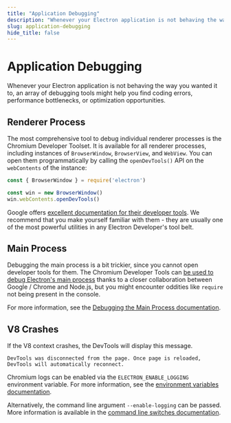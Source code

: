 ```yaml
---
title: "Application Debugging"
description: "Whenever your Electron application is not behaving the way you wanted it to, an array of debugging tools might help you find coding errors, performance bottlenecks, or optimization opportunities."
slug: application-debugging
hide_title: false
---
```


# Application Debugging

Whenever your Electron application is not behaving the way you wanted it to,
an array of debugging tools might help you find coding errors, performance
bottlenecks, or optimization opportunities.

## Renderer Process

The most comprehensive tool to debug individual renderer processes is the
Chromium Developer Toolset. It is available for all renderer processes,
including instances of `BrowserWindow`, `BrowserView`, and `WebView`. You
can open them programmatically by calling the `openDevTools()` API on the
`webContents` of the instance:

```js
const { BrowserWindow } = require('electron')

const win = new BrowserWindow()
win.webContents.openDevTools()
```

Google offers [excellent documentation for their developer tools][devtools].
We recommend that you make yourself familiar with them - they are usually one
of the most powerful utilities in any Electron Developer's tool belt.

## Main Process

Debugging the main process is a bit trickier, since you cannot open
developer tools for them. The Chromium Developer Tools can
[be used to debug Electron's main process][node-inspect] thanks to a closer collaboration
between Google / Chrome and Node.js, but you might encounter oddities like
`require` not being present in the console.

For more information, see the [Debugging the Main Process documentation][main-debug].

[node-inspect]: https://nodejs.org/en/docs/inspector/
[devtools]: https://developer.chrome.com/devtools
[main-debug]: ./debugging-main-process.md

## V8 Crashes

If the V8 context crashes, the DevTools will display this message.

`DevTools was disconnected from the page. Once page is reloaded, DevTools will automatically reconnect.`

Chromium logs can be enabled via the `ELECTRON_ENABLE_LOGGING` environment variable. For more information, see the [environment variables documentation](../api/environment-variables.md#electron_enable_logging).

Alternatively, the command line argument `--enable-logging` can be passed. More information is available in the [command line switches documentation](../api/command-line-switches.md#--enable-loggingfile).

